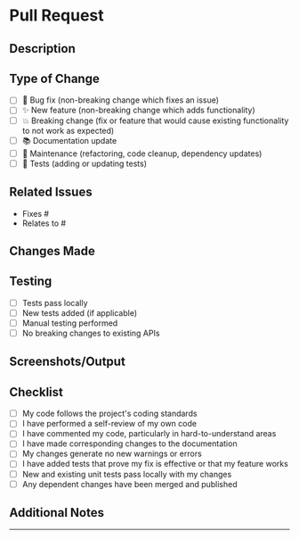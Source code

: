 # Pull Request

## Description
<!-- Briefly describe what this PR does -->

## Type of Change
<!-- Mark the relevant option with an "x" -->
- [ ] 🐛 Bug fix (non-breaking change which fixes an issue)
- [ ] ✨ New feature (non-breaking change which adds functionality)
- [ ] 💥 Breaking change (fix or feature that would cause existing functionality to not work as expected)
- [ ] 📚 Documentation update
- [ ] 🔧 Maintenance (refactoring, code cleanup, dependency updates)
- [ ] 🧪 Tests (adding or updating tests)

## Related Issues
<!-- Link to related issues using "Fixes #123" or "Relates to #123" -->
- Fixes #
- Relates to #

## Changes Made
<!-- List the main changes made in this PR -->

## Testing
<!-- Describe how you tested your changes -->
- [ ] Tests pass locally
- [ ] New tests added (if applicable)
- [ ] Manual testing performed
- [ ] No breaking changes to existing APIs

## Screenshots/Output
<!-- If applicable, add screenshots or command output to help explain your changes -->

## Checklist
<!-- Mark completed items with an "x" -->
- [ ] My code follows the project's coding standards
- [ ] I have performed a self-review of my own code
- [ ] I have commented my code, particularly in hard-to-understand areas
- [ ] I have made corresponding changes to the documentation
- [ ] My changes generate no new warnings or errors
- [ ] I have added tests that prove my fix is effective or that my feature works
- [ ] New and existing unit tests pass locally with my changes
- [ ] Any dependent changes have been merged and published

## Additional Notes
<!-- Add any additional notes for reviewers -->

---
<!--
Before submitting:
1. Make sure your branch is up to date with the base branch
2. Run tests locally: `pytest -v`
3. Check for linting issues: `ruff check .`
4. Verify all CI checks pass
-->
